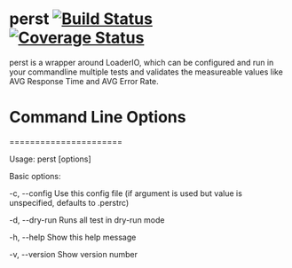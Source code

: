 # perst [![Build Status](https://travis-ci.com/DasRed/perst.svg?branch=master)](https://travis-ci.com/DasRed/perst) [![Coverage Status](https://coveralls.io/repos/github/DasRed/perst/badge.svg?branch=main)](https://coveralls.io/github/DasRed/perst?branch=main)

perst is a wrapper around LoaderIO, which can be configured and run in your commandline multiple tests and validates the measureable values like AVG Response Time and AVG Error Rate.

# Command Line Options
======================

Usage: perst [options]

Basic options:

-c, --config <filename>     Use this config file (if argument is used but value is unspecified, defaults to .perstrc)

-d, --dry-run               Runs all test in dry-run mode

-h, --help                  Show this help message

-v, --version               Show version number
